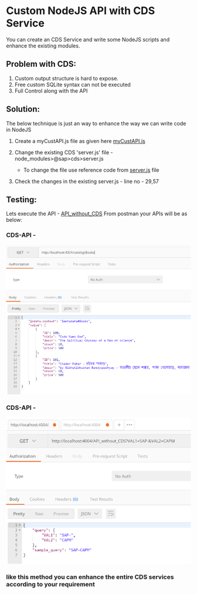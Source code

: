 # Custom NodeJS API with CDS Service
You can create an CDS Service and write some NodeJS scripts and enhance the existing modules.

## Problem with CDS:
1. Custom output structure is hard to expose.
2. Free custom SQLite syntax can not be executed
3. Full Control along with the API

## Solution:
The below technique is just an way to enhance the way we can write code in NodeJS
1. Create a myCustAPI.js file as given here [myCustAPI.js](https://github.com/sabarna17/sample-capm-gcp-vm/blob/main/my-bookshop/myCustAPI.js)
2. Change the existing CDS 'server.js' file - node_modules>@sap>cds>server.js
   - To change the file use reference code from [server.js](https://github.com/sabarna17/sample-capm-gcp-vm/blob/main/cust-api-cds/server.js) file

3. Check the changes in the existing server.js - line no - 29,57

## Testing:
Lets execute the API - [API_without_CDS](http://localhost:4004/API_without_CDS)
From postman your APIs will be as below:

### CDS-API -
![](https://github.com/sabarna17/sample-capm-gcp-vm/blob/main/cust-api-cds/cds-api.PNG)

### CDS-API -
![](https://github.com/sabarna17/sample-capm-gcp-vm/blob/main/cust-api-cds/cust-api.PNG)

### like this method you can enhance the entire CDS services according to your requirement

